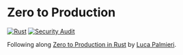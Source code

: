 # Zero to Production

[![Rust](https://github.com/yngtdd/zero/actions/workflows/main.yml/badge.svg)](https://github.com/yngtdd/zero/actions/workflows/main.yml)
[![Security Audit](https://github.com/yngtdd/zero/actions/workflows/security.yml/badge.svg)](https://github.com/yngtdd/zero/actions/workflows/security.yml)

Following along [Zero to Production in Rust](https://www.zero2prod.com) by 
[Luca Palmieri](https://github.com/LukeMathWalker).
